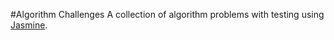 #Algorithm Challenges
A collection of algorithm problems with testing using [Jasmine](http://jasmine.github.io/).
